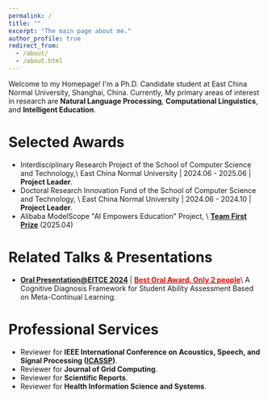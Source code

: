 ```yaml
---
permalink: /
title: ""
excerpt: "The main page about me."
author_profile: true
redirect_from: 
  - /about/
  - /about.html
---
```


Welcome to my Homepage! I'm a Ph.D. Candidate student at East China Normal University, Shanghai, China. Currently, My primary areas of interest in research are **Natural Language Processing**, **Computational Linguistics**, and **Intelligent Education**.
  

Selected Awards
======

* Interdisciplinary Research Project of the School of Computer Science and Technology,\\
  East China Normal University | 2024.06 - 2025.06 | **Project Leader**.  
* Doctoral Research Innovation Fund of the School of Computer Science and Technology, \\
  East China Normal University | 2024.06 - 2024.10 | **Project Leader**.
* Alibaba ModelScope "AI Empowers Education" Project, \\
  **[Team First Prize](./files/ALIBABA_MODELSCOPE_TEAM_PRIZE.pdf)** (2025.04)
  
Related Talks & Presentations
======
* **[Oral Presentation@EITCE 2024](https://www.eitce.org/ugfaldht)** | [**<font color="red">Best Oral Award, Only 2 people</font>**](/files/EITCE_2024.pdf)\\
  A Cognitive Diagnosis Framework for Student Ability Assessment Based on Meta-Continual Learning.


Professional Services
======
* Reviewer for **IEEE International Conference on Acoustics, Speech, and Signal Processing ([ICASSP](./files/Reviewer_ICASSP.pdf))**.
* Reviewer for **Journal of Grid Computing**.
* Reviewer for **Scientific Reports**.
* Reviewer for **Health Information Science and Systems**.


